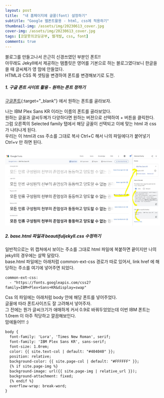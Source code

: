 ```yaml
---
layout: post
title:  "내 홈페이지에 글꼴(font) 설정하기"
subtitle: "Google 웹폰트활용 - html, css에 적용하기"
thumbnail-img: /assets/img/20230613_cover.jpg
cover-img: /assets/img/20230613_cover.jpg
tags: [코알못의코딩공부, 웹개발, css, font]
comments: true
---
```


블로그를 만들고나서 은근히 신경쓰였던 부분인 폰트!! <br>
아무래도 Jekyll에서 제공하는 탬플릿은 영어를 기본으로 하는 블로그였다보니 한글을 쓸 때 글씨체가 영 맘에 안들었다. <br>
HTML과 CSS 쪽 셋팅을 변경하여 폰트를 변경해보기로 도전. <br>

##### 1. 구글 폰트 사이트 활용 - 원하는 폰트 정하기

[구글폰트](https://fonts.google.com/?subset=korean&noto.script=Kore/){:target="_blank"} 에서 원하는 폰트를 골라보자. <br>

나는 IBM Plex Sans KR 이라는 이름의 폰트를 골라보았다. <br>
원하는 글꼴과 글씨두께가 다양하다면 원하는 버젼으로 선택하여 + 버튼을 클릭한다. <br>
그럼 오른쪽의 Selected family 탭에서 해당 글꼴이 선택되고 이에 맞는 html 과 css 가 나타나게 된다. <br>
우리는 이 html과 css 주소를 그대로 복사 Ctrl+C 해서 나의 파일에다가 붙어넣기 Ctrl+v 만 하면 된다.<br>


![캡쳐1](/assets/img/20230613_googlefont.JPG)<br>

##### 2. base.html 파일과 beautifuljekyll.css 수정하기

일반적으로는 위 캡쳐에서 보이는 주소를 그대로 html 파일에 복붙하면 끝이지만 나의 jekyll의 경우에는 살짝 달랐다. <br>
base.html 파일에는 아래처럼 common-ext-css 경로가 따로 있어서, link href 에 해당하는 주소를 여기에 넣어주면 되었다. <br>

```
common-ext-css:
  - "https://fonts.googleapis.com/css2?family=IBM+Plex+Sans+KR&display=swap"
```

Css 의 파일에는 아래처럼 body 안에 해당 폰트를 넣어주었다.<br> 
글꼴에 따라 폰트사이즈도 잘 고려해서 넣어주자. <br>
그 전에는 뭔가 글씨크기가 애매하게 커서 0.9로 바꿔두었었는데 이번 IBM 폰트는 1.0rem 이 아주 적당하고 깔끔해보인다. <br>
맘에들어!!! :)  <br>

```
body {
  font-family: 'Lora', 'Times New Roman', serif;
  font-family: 'IBM Plex Sans KR', sans-serif;
  font-size: 1.0rem;
  color: {{ site.text-col | default: "#404040" }};
  position: relative;
  background-color: {{ site.page-col | default: "#FFFFFF" }};
  {% if site.page-img %}
  background-image: url({{ site.page-img | relative_url }});
  background-attachment: fixed;
  {% endif %}
  overflow-wrap: break-word;
}
```

